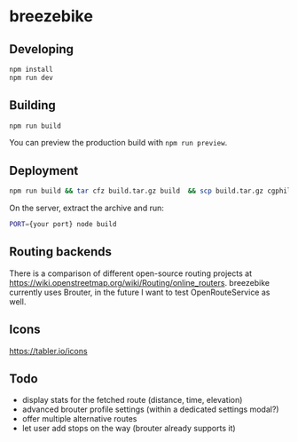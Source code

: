 # breezebike

## Developing

```bash
npm install
npm run dev
```

## Building

```bash
npm run build
```

You can preview the production build with `npm run preview`.

## Deployment

```bash
npm run build && tar cfz build.tar.gz build  && scp build.tar.gz cgphilipp.de:/home/philipp
```

On the server, extract the archive and run:
```bash
PORT={your port} node build
```

## Routing backends

There is a comparison of different open-source routing projects at https://wiki.openstreetmap.org/wiki/Routing/online_routers.
breezebike currently uses Brouter, in the future I want to test OpenRouteService as well.

## Icons

https://tabler.io/icons

## Todo

- display stats for the fetched route (distance, time, elevation)
- advanced brouter profile settings (within a dedicated settings modal?)
- offer multiple alternative routes
- let user add stops on the way (brouter already supports it)
